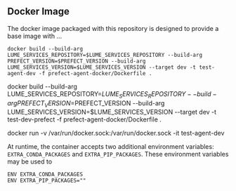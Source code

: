 

## Docker Image

The docker image packaged with this repository is designed to provide a base image with ...

```
docker build --build-arg LUME_SERVICES_REPOSITORY=$LUME_SERVICES_REPOSITORY --build-arg PREFECT_VERSION=$PREFECT_VERSION --build-arg LUME_SERVICES_VERSION=$LUME_SERVICES_VERSION --target dev -t test-agent-dev -f prefect-agent-docker/Dockerfile .
```


docker build --build-arg LUME_SERVICES_REPOSITORY=$LUME_SERVICES_REPOSITORY --build-arg PREFECT_VERSION=$PREFECT_VERSION --build-arg LUME_SERVICES_VERSION=$LUME_SERVICES_VERSION --target dev -t test-dev-prefect -f prefect-agent-docker/Dockerfile .

docker run -v /var/run/docker.sock:/var/run/docker.sock -it test-agent-dev

At runtime, the container accepts two additional environment variables: `EXTRA_CONDA_PACKAGES` and `EXTRA_PIP_PACKAGES`. These environment variables may be used to

```
ENV EXTRA_CONDA_PACKAGES
ENV EXTRA_PIP_PACKAGES=""
```
